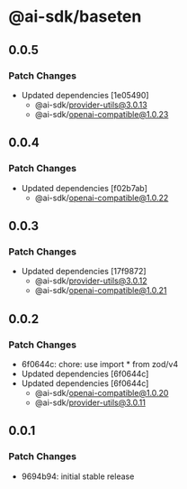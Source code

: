 # @ai-sdk/baseten

## 0.0.5

### Patch Changes

- Updated dependencies [1e05490]
  - @ai-sdk/provider-utils@3.0.13
  - @ai-sdk/openai-compatible@1.0.23

## 0.0.4

### Patch Changes

- Updated dependencies [f02b7ab]
  - @ai-sdk/openai-compatible@1.0.22

## 0.0.3

### Patch Changes

- Updated dependencies [17f9872]
  - @ai-sdk/provider-utils@3.0.12
  - @ai-sdk/openai-compatible@1.0.21

## 0.0.2

### Patch Changes

- 6f0644c: chore: use import \* from zod/v4
- Updated dependencies [6f0644c]
- Updated dependencies [6f0644c]
  - @ai-sdk/openai-compatible@1.0.20
  - @ai-sdk/provider-utils@3.0.11

## 0.0.1

### Patch Changes

- 9694b94: initial stable release
